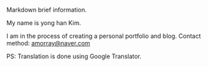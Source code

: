 Markdown brief information.

My name is yong han Kim.

I am in the process of creating a personal portfolio and blog.
Contact method: amorray@naver.com

PS: Translation is done using Google Translator.
